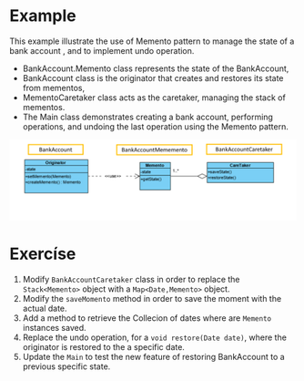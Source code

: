# Example

This example illustrate the use of Memento pattern to manage the state of a bank account , and to implement undo operation.
- BankAccount.Memento class represents the state of the BankAccount,
- BankAccount class is the originator that creates and restores its state from mementos,
- MementoCaretaker class acts as the caretaker, managing the stack of mementos.
- The Main class demonstrates creating a bank account, performing operations, and undoing the last operation using the Memento pattern.

![height:250px](images/UMLMementoBankAccount.png)





# Exercíse

1. Modify `BankAccountCaretaker` class in order to replace the `Stack<Memento>` object with a `Map<Date,Memento>` object.
2. Modify the `saveMomento` method in order to save the moment with the actual date.
3. Add a method to retrieve the Collecion of dates where are `Memento` instances saved.
4. Replace the undo operation, for a `void restore(Date date)`, where the originator is restored to the a specific date.
5. Update the `Main` to test the new feature of restoring BankAccount to a previous specific state.
